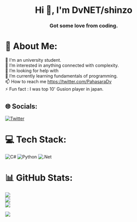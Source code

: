 <!---
This is a ✨ special ✨ repository because its `README.md` (this file) appears on my GitHub profile.
--->
<h1 align="center">Hi 👋, I'm DvNET/shinzo</h1>
<h3 align="center">Got some love from coding.</h3>

# 💫 About Me:
🔭 I'm an university student.<br>👀 I’m interested in anything connected with complexity.<br>🤝 I’m looking for help with<br>🌱 I’m currently learning fundamentals of programming.<br>📫 How to reach me https://twitter.com/PahasaraDv<br>⚡ Fun fact : I was top 10' Gusion player in japan.


## 🌐 Socials:
[![Twitter](https://img.shields.io/badge/Twitter-%231DA1F2.svg?logo=Twitter&logoColor=white)](https://twitter.com/PahasaraDv) 

# 💻 Tech Stack:
![C#](https://img.shields.io/badge/c%23-%23239120.svg?style=flat&logo=c-sharp&logoColor=white) ![Python](https://img.shields.io/badge/python-3670A0?style=flat&logo=python&logoColor=ffdd54) ![.Net](https://img.shields.io/badge/.NET-5C2D91?style=flat&logo=.net&logoColor=white) 

# 📊 GitHub Stats:
![](https://github-readme-stats.vercel.app/api?username=Pahasara&theme=midnight-purple&hide_border=true&include_all_commits=false&count_private=false)<br/>
![](https://github-readme-streak-stats.herokuapp.com/?user=Pahasara&theme=midnight-purple&hide_border=true)<br/>
![](https://github-readme-stats.vercel.app/api/top-langs/?username=Pahasara&theme=midnight-purple&hide_border=true&include_all_commits=false&count_private=false&layout=compact)

[![](https://visitcount.itsvg.in/api?id=Pahasara&icon=0&color=0)](https://visitcount.itsvg.in)
<!-- Proudly created with GPRM ( https://gprm.itsvg.in ) -->
